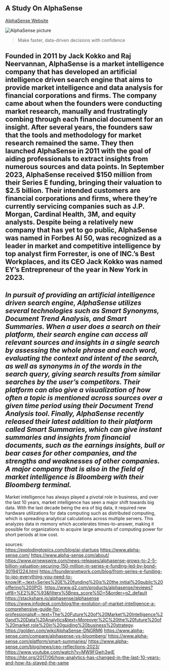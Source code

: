## A Study On AlphaSense

[AlphaSense Website](https://www.alpha-sense.com/)

![AlphaSense picture](https://www.alpha-sense.com/wp-content/uploads/2022/11/AlphaSense_072822-77-scaled.jpg)

> Make faster, data-driven decisions with confidence

**Founded in 2011 by Jack Kokko and Raj Neervannan, AlphaSense is a market intelligence company that has developed an artificial intelligence driven search engine that aims to provide market intelligence and data analysis for financial corporations and firms. The company came about when the founders were conducting market research, manually and frustratingly combing through each financial document for an insight. After several years, the founders saw that the tools and methodology for market research remained the same. They then launched AlphaSense in 2011 with the goal of aiding professionals to extract insights from numerous sources and data points. In September 2023, AlphaSense received $150 million from their Series E funding, bringing their valuation to $2.5 billion. Their intended customers are financial corporations and firms, where they’re currently servicing companies such as J.P. Morgan, Cardinal Health, 3M, and equity analysts. Despite being a relatively new company that has yet to go public, AlphaSense was named in Forbes AI 50, was recognized as a leader in market and competitive intelligence by top analyst firm Forrester, is one of INC.’s Best Workplaces, and its CEO Jack Kokko was named EY’s Entrepreneur of the year in New York in 2023.**
---
*In pursuit of providing an artificial intelligence driven search engine, AlphaSense utilizes several technologies such as Smart Synonyms, Document Trend Analysis, and Smart Summaries. When a user does a search on their platform, their search engine can access all relevant sources and insights in a single search by assessing the whole phrase and each word, evaluating the context and intent of the search, as well as synonyms in of the words in the search query, giving search results from similar searches by the user’s competitors. Their platform can also give a visualization of how often a topic is mentioned across sources over a given time period using their Document Trend Analysis tool. Finally, AlphaSense recently released their latest addition to their platform called Smart Summaries, which can give instant summaries and insights from financial documents, such as the earnings insights, bull or bear cases for other companies, and the strengths and weaknesses of other companies. A major company that is also in the field of market intelligence is Bloomberg with their Bloomberg terminal.*
---
Market intelligence has always played a pivotal role in business, and over the last 10 years, market intelligence has seen a major shift towards big data. With the last decade being the era of big data, it required new hardware utilizations for data computing such as distributed computing, which is spreading analytical calculations across multiple servers. This analyzes data in memory which accelerates times-to-answer, making it possible for organizations to acquire large amounts of computing power for short periods at low cost.

sources:		
https://explodingtopics.com/blog/ai-startups
https://www.alpha-sense.com/
https://www.alpha-sense.com/about/
https://www.prnewswire.com/news-releases/alphasense-grows-to-2-5-billion-valuation-securing-150-million-in-series-e-funding-led-by-bond-301941224.html
https://foundersnetwork.com/blog/from-series-e-funding-to-ipo-everything-you-need-to-know/#:~:text=Series%20E%20funding%20is%20the,initial%20public%20offering%20(IPO).
https://www.g2.com/products/alphasense/reviews?utf8=%E2%9C%93&filters%5Bnps_score%5D=5&order=g2_default
https://stackshare.io/alphasense/alphasense
https://www.infodesk.com/blog/the-evolution-of-market-intelligence-a-comprehensive-guide-for-professionals#:~:text=The%20Future%20of%20Market%20Intelligence%20and%20Data%20Analytics&text=Moreover%2C%20the%20future%20of%20market,role%20in%20guiding%20business%20strategy.
https://golden.com/wiki/AlphaSense-DNGRM6
https://www.alpha-sense.com/compare/alphasense-vs-bloomberg/
https://www.alpha-sense.com/platform/smart-summaries/
https://www.alpha-sense.com/blog/news/ceo-reflections-2023/
https://www.youtube.com/watch?v=MW9FGwh3wjE
https://hbr.org/2017/06/how-analytics-has-changed-in-the-last-10-years-and-how-its-stayed-the-same